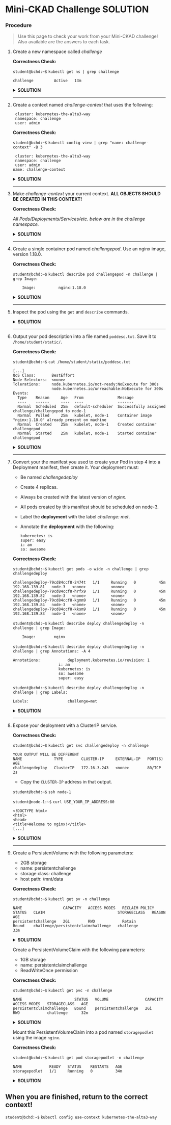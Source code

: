 # Mini-CKAD Challenge SOLUTION

### Procedure
>Use this page to check your work from your Mini-CKAD challenge! Also available are the answers to each task.

1. Create a new namespace called *challenge*

   **Correctness Check:**
   
    `student@bchd:~$` `kubectl get ns | grep challenge`
   
    ```
    challenge         Active   13m
    ```
    
    <details>
    <summary><b>SOLUTION</b></summary>

    
    `student@bchd:~$` `kubectl create ns challenge` 
    
    </details>
    
   --------------------------------------- 
   
0. Create a context named *challenge-context* that uses the following:

        cluster: kubernetes-the-alta3-way
        namespace: challenge
        user: admin

   **Correctness Check:**
   
    `student@bchd:~$` `kubectl config view | grep "name: challenge-context" -B 3`
   
    ```
     cluster: kubernetes-the-alta3-way
     namespace: challenge
     user: admin
    name: challenge-context
    ```
    
    <details>
    <summary><b>SOLUTION</b></summary>

    
    `student@bchd:~$` `kubectl config set-context challenge-context --user=admin --namespace=challenge --cluster=kubernetes-the-alta3-way`
    
    </details>

   ---------------------------------------
   
0. Make *challenge-context* your current context. **ALL OBJECTS SHOULD BE CREATED IN THIS CONTEXT!**

   **Correctness Check:**
   
    *All Pods/Deployments/Services/etc. below are in the challenge namespace.*
    
    <details>
    <summary><b>SOLUTION</b></summary>

    
    `student@bchd:~$` `kubectl config use-context challenge-context`
    
    </details>
    
   ---------------------------------------
   
0. Create a single container pod named *challengepod*. Use an nginx image, version 1.18.0.


    **Correctness Check:**
   
    `student@bchd:~$` `kubectl describe pod challengepod -n challenge | grep Image:`
    
    ```
        Image:          nginx:1.18.0
    ```
    
    <details>
    <summary><b>SOLUTION</b></summary>
   
    `student@bchd:~$` `kubectl run challengepod --image=nginx:1.18.0`
    
    </details>
    
    ---------------------------------------

0. Inspect the pod using the `get` and `describe` commands.

    <details>
    <summary><b>SOLUTION</b></summary>

    `student@bchd:~$` `kubectl get pod challengepod -n challenge`
    
    `student@bchd:~$` `kubectl describe pod challengepod -n challenge`
    
    </details>
    
    ---------------------------------------
    
0. Output your pod description into a file named `poddesc.txt`. Save it to `/home/student/static/`.

    **Correctness Check:**
    
    `student@bchd:~$` `cat /home/student/static/poddesc.txt`
    
    ```
    [...]
    QoS Class:       BestEffort
    Node-Selectors:  <none>
    Tolerations:     node.kubernetes.io/not-ready:NoExecute for 300s
                     node.kubernetes.io/unreachable:NoExecute for 300s
    Events:
      Type    Reason     Age   From               Message
      ----    ------     ----  ----               -------
      Normal  Scheduled  25m   default-scheduler  Successfully assigned challenge/challengepod to node-1
      Normal  Pulled     25m   kubelet, node-1    Container image "nginx:1.18.0" already present on machine
      Normal  Created    25m   kubelet, node-1    Created container challengepod
      Normal  Started    25m   kubelet, node-1    Started container challengepod
    ```
    
    <details>
    <summary><b>SOLUTION</b></summary>

    `student@bchd:~$` `kubectl describe pod challengepod -n challenge > /home/student/static/poddesc.txt`
    
    </details>
    
    ---------------------------------------
 
0. Convert your the manifest you used to create your Pod in step 4 into a Deployment manifest, then create it. Your deployment must:
    - Be named *challengedeploy*
    - Create 4 replicas.
    - Always be created with the latest version of *nginx*.
    - All pods created by this manifest should be scheduled on node-3.
    - Label the **deployment** with the label *challenge: met*.
    - Annotate the **deployment** with the following:
    
          kubernetes: is
          super: easy
          i: am
          so: awesome

    **Correctness Check:**

    `student@bchd:~$` `kubectl get pods -o wide -n challenge | grep challengedeploy`
    
    ```
    challengedeploy-79cd84ccf8-2474t   1/1     Running   0          45m   192.168.139.81   node-3   <none>           <none>
    challengedeploy-79cd84ccf8-hrfx9   1/1     Running   0          45m   192.168.139.82   node-3   <none>           <none>
    challengedeploy-79cd84ccf8-kgmm9   1/1     Running   0          45m   192.168.139.84   node-3   <none>           <none>
    challengedeploy-79cd84ccf8-kksm9   1/1     Running   0          45m   192.168.139.83   node-3   <none>           <none>
    ```
    
    `student@bchd:~$` `kubectl describe deploy challengedeploy -n challenge | grep Image:`
    
    ```
        Image:        nginx
    ```
    
    `student@bchd:~$` `kubectl describe deploy challengedeploy -n challenge | grep Annotations: -A 4`
    
    ```
    Annotations:            deployment.kubernetes.io/revision: 1
                        i: am
                        kubernetes: is
                        so: awesome
                        super: easy
    ```
    
    `student@bchd:~$` `kubectl describe deploy challengedeploy -n challenge | grep Labels:`
    
    ```
    Labels:                 challenge=met
    ```
    
    
    <details>
    <summary><b>SOLUTION</b></summary>

    `student@bchd:~$` `vim deploychallenge.yml`
    
    ```yaml
    apiVersion: apps/v1
    kind: Deployment
    metadata:
      name: challengedeploy
      labels:
        challenge: met
      annotations:
        kubernetes: is
        super: easy
        i: am
        so: awesome
    spec:
      replicas: 4
      selector:
        matchLabels:
          app: nginx
      template:
        metadata:
          labels:
            app: nginx
        spec:
          nodeName: node-3
          containers:
          - name: nginx
            image: nginx
            ports:
            - containerPort: 80
    ```

    `student@bchd:~$` `kubectl apply -f deploychallenge.yml`
    
    </details>
    
    ---------------------------------------
    
0. Expose your deployment with a ClusterIP service.

    **Correctness Check:**
    
    `student@bchd:~$` `kubectl get svc challengedeploy -n challenge`
    
    ```
    YOUR OUTPUT WILL BE DIFFERENT
    NAME              TYPE        CLUSTER-IP     EXTERNAL-IP   PORT(S)   AGE
    challengedeploy   ClusterIP   172.16.3.243   <none>        80/TCP    2s
    ```
    
    - Copy the `CLUSTER-IP` address in that output.
    
    `student@bchd:~$` `ssh node-1`
    
    `student@node-1:~$` `curl USE_YOUR_IP_ADDRESS:80`
    
    ```
    <!DOCTYPE html>                                                                                                              
    <html>                                                                                                                       
    <head>                                                                                                                       
    <title>Welcome to nginx!</title> 
    [...]
    ```
        
    <details>
    <summary><b>SOLUTION</b></summary>
    
    `student@bchd:~$` `kubectl expose deploy challengedeploy`
    
    </details>
    
    ---------------------------------------
     
0. Create a PersistentVolume with the following parameters:
   - 2GB storage
   - name: persistentchallenge
   - storage class: challenge
   - host path: /mnt/data

    **Correctness Check:**
    
    `student@bchd:~$` `kubectl get pv -n challenge`
    
    ```
    NAME                  CAPACITY   ACCESS MODES   RECLAIM POLICY   STATUS   CLAIM                                STORAGECLASS   REASON   AGE
    persistentchallenge   2Gi        RWO            Retain           Bound    challenge/persistentclaimchallenge   challenge               33m
    ```
    
    <details>
    <summary><b>SOLUTION</b></summary>

    
    `student@bchd:~$` `vim PVchallenge.yml`
   
    ```yaml
    apiVersion: v1
    kind: PersistentVolume
    metadata:
      name: persistentchallenge
      labels:
        type: local
    spec:
      storageClassName: challenge
      capacity:
        storage: 2Gi
      accessModes:
        - ReadWriteOnce
      hostPath:
        path: "/mnt/data"
    ```

    `student@bchd:~$` `kubectl apply -f PVchallenge.yml`
    
    </details>
    
    
   Create a PersistentVolumeClaim with the following parameters:
   - 1GB storage
   - name: persistentclaimchallenge
   - ReadWriteOnce permission

    **Correctness Check:**
    
    `student@bchd:~$` `kubectl get pvc -n challenge`
    
    ```
    NAME                       STATUS   VOLUME                CAPACITY   ACCESS MODES   STORAGECLASS   AGE
    persistentclaimchallenge   Bound    persistentchallenge   2Gi        RWO            challenge      32m
    ```
    
    <details>
    <summary><b>SOLUTION</b></summary>

    
    `student@bchd:~$` `vim PVCchallenge.yml`

    ```yaml
    apiVersion: v1
    kind: PersistentVolumeClaim
    metadata:
      name: persistentclaimchallenge
    spec:
      storageClassName: challenge
      accessModes:
        - ReadWriteOnce
      resources:
        requests:
          storage: 1Gi
    ```

    `student@bchd:~$` `kubectl apply -f PVCchallenge.yml`
    
    </details>
    
    Mount this PersistentVolumeClaim into a pod named `storagepodlet` using the image `nginx`.

    **Correctness Check:**
    
    `student@bchd:~$` `kubectl get pod storagepodlet -n challenge`
    
    ```
    NAME            READY   STATUS    RESTARTS   AGE
    storagepodlet   1/1     Running   0          34m
    ```
    
    <details>
    <summary><b>SOLUTION</b></summary>

    `student@bchd:~$` `vim storagepodlet.yml`

    ```yaml
    apiVersion: v1
    kind: Pod
    metadata:
      name: storagepodlet
    spec:
      containers:
        - name: myfrontend
          image: nginx
          volumeMounts:
          - mountPath: "/var/www/html"
            name: mypd
      volumes:
        - name: mypd
          persistentVolumeClaim:
            claimName: persistentclaimchallenge
    ```

    `student@bchd:~$` `kubectl apply -f storagepodlet.yml`
    
    </details>
    
## When you are finished, return to the correct context!

`student@bchd:~$` `kubectl config use-context kubernetes-the-alta3-way`
